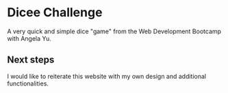 # Dicee Challenge

A very quick and simple dice "game" from the Web Development Bootcamp with Angela Yu.

## Next steps

I would like to reiterate this website with my own design and additional functionalities.